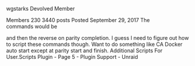 wgstarks
Devolved Member

Members
 230
3440 posts
Posted September 29, 2017
The commands would be

and then the reverse on parity completion. I guess I need to figure out how to script these commands though. 
Want to do something like CA Docker auto start except at parity start and finish.
Additional Scripts For User.Scripts Plugin - Page 5 - Plugin Support - Unraid
